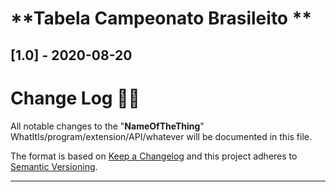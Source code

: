 # **Tabela Campeonato Brasileito **

## [**1.0**] - 2020-08-20

# **Change Log** 📜📝

All notable changes to the "**NameOfTheThing**" WhatItIs/program/extension/API/whatever will be documented in this file.

The format is based on [Keep a Changelog](https://keepachangelog.com/en/1.0.0/) and this project adheres to [Semantic Versioning](https://semver.org/spec/v2.0.0.html).

---





